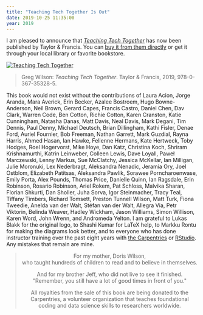 ```yaml
---
title: "Teaching Tech Together Is Out"
date: 2019-10-25 11:35:00
year: 2019
---
```


I am pleased to announce that
[*Teaching Tech Together*](http://teachtogether.tech) has now been published by Taylor & Francis.
You can [buy it from them directly](https://www.crcpress.com/Teaching-Tech-Together-How-to-Make-Your-Lessons-Work-and-Build-a-Teaching/Wilson/p/book/9780367352974)
or get it through your local library or favorite bookstore.

<a href="http://teachtogether.tech"><img src="{{'/files/2019/10/t3-cover.jpg' | relative_url}}" alt="Teaching Tech Together" class="centered"></a>

> Greg Wilson: *Teaching Tech Together*. Taylor & Francis, 2019, 978-0-367-35328-5.

This book would not exist without the contributions of
Laura Acion,
Jorge Aranda,
Mara Averick,
Erin Becker,
Azalee Bostroem,
Hugo Bowne-Anderson,
Neil Brown,
Gerard Capes,
Francis Castro,
Daniel Chen,
Dav Clark,
Warren Code,
Ben Cotton,
Richie Cotton,
Karen Cranston,
Katie Cunningham,
Natasha Danas,
Matt Davis,
Neal Davis,
Mark Degani,
Tim Dennis,
Paul Denny,
Michael Deutsch,
Brian Dillingham,
Kathi Fisler,
Denae Ford,
Auriel Fournier,
Bob Freeman,
Nathan Garrett,
Mark Guzdial,
Rayna Harris,
Ahmed Hasan,
Ian Hawke,
Felienne Hermans,
Kate Hertweck,
Toby Hodges,
Roel Hogervorst,
Mike Hoye,
Dan Katz,
Christina Koch,
Shriram Krishnamurthi,
Katrin Leinweber,
Colleen Lewis,
Dave Loyall,
Paweł Marczewski,
Lenny Markus,
Sue McClatchy,
Jessica McKellar,
Ian Milligan,
Julie Moronuki,
Lex Nederbragt,
Aleksandra Nenadic,
Jeramia Ory,
Joel Ostblom,
Elizabeth Patitsas,
Aleksandra Pawlik,
Sorawee Porncharoenwase,
Emily Porta,
Alex Pounds,
Thomas Price,
Danielle Quinn,
Ian Ragsdale,
Erin Robinson,
Rosario Robinson,
Ariel Rokem,
Pat Schloss,
Malvika Sharan,
Florian Shkurti,
Dan Sholler,
Juha Sorva,
Igor Steinmacher,
Tracy Teal,
Tiffany Timbers,
Richard Tomsett,
Preston Tunnell Wilson,
Matt Turk,
Fiona Tweedie,
Anelda van der Walt,
Stéfan van der Walt,
Allegra Via,
Petr Viktorin,
Belinda Weaver,
Hadley Wickham,
Jason Williams,
Simon Willison,
Karen Word,
John Wrenn,
and Andromeda Yelton.
I am grateful to Lukas Blakk for the original logo,
to Shashi Kumar for LaTeX help,
to Markku Rontu for making the diagrams look better,
and to everyone who has done instructor training over the past eight years
with [the Carpentries](http://carpentries.org) or [RStudio](http://education.rstudio.com/trainers/).
Any mistakes that remain are mine.

<blockquote>
  <p align="center">
    For my mother, Doris Wilson,<br>
    who taught hundreds of children to read and to believe in themselves.
  </p>
  <p align="center">
    And for my brother Jeff, who did not live to see it finished.<br>
    "Remember, you still have a lot of good times in front of you."
  </p>
  <p align="center">
    All royalties from the sale of this book are being donated to the Carpentries,
    a volunteer organization that teaches foundational coding and data science skills to researchers worldwide.
  </p>
</blockquote>
